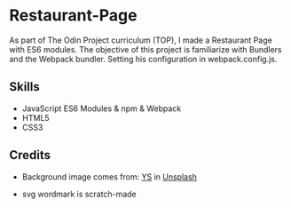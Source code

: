 # Restaurant-Page
As part of The Odin Project curriculum (TOP), I made a Restaurant Page with ES6 modules. The objective of this project is familiarize with Bundlers and the Webpack bundler. Setting his configuration in webpack.config.js.

## Skills
- JavaScript ES6 Modules & npm & Webpack
- HTML5
- CSS3

## Credits 
- Background image comes from: <a href="https://unsplash.com/es/@santonii">YS</a> in <a href="https://unsplash.com/es">Unsplash</a></p>
- svg wordmark is scratch-made

